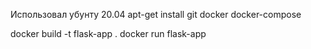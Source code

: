 Использовал убунту 20.04
apt-get install git docker docker-compose

docker build -t flask-app .
docker run flask-app